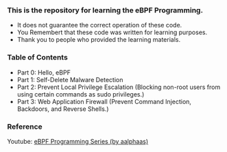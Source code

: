 ### This is the repository for learning the eBPF Programming.
- It does not guarantee the correct operation of these code.
- You Remembert that these code was written for learning purposes.
- Thank you to people who provided the learning materials.

### Table of Contents
- Part 0: Hello, eBPF
- Part 1: Self-Delete Malware Detection
- Part 2: Prevent Local Privilege Escalation (Blocking non-root users from using certain commands as sudo privileges.)
- Part 3: Web Application Firewall (Prevent Command Injection, Backdoors, and Reverse Shells.)

### Reference
Youtube: [eBPF Programming Series (by aalphaas)](https://www.youtube.com/watch?v=YCtOwF2f-B4&list=PLvZJAvu25m64zWHnIgZzO-74k-AhOaMhk)
